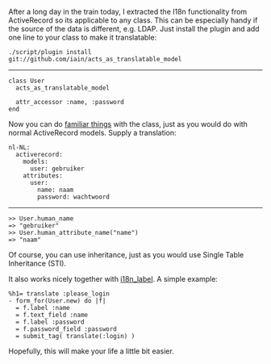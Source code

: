 After a long day in the train today, I extracted the I18n functionality from ActiveRecord so its applicable to any class. This can be especially handy if the source of the data is different, e.g. LDAP. Just install the plugin and add one line to your class to make it translatable:

    ./script/plugin install git://github.com/iain/acts_as_translatable_model

---

    class User
      acts_as_translatable_model

      attr_accessor :name, :password
    end

Now you can do [familiar things](/translating-activerecord/) with the class, just as you would do with normal ActiveRecord models. <!--more-->Supply a translation:

    nl-NL:
      activerecord:
        models:
          user: gebruiker
        attributes:
          user:
            name: naam
            password: wachtwoord

---

    >> User.human_name
    => "gebruiker"
    >> User.human_attribute_name("name")
    => "naam"

Of course, you can use inheritance, just as you would use Single Table Inheritance (STI).

It also works nicely together with [i18n_label](/form-labels-in-rails-22/). A simple example:

    %h1= translate :please_login
    - form_for(User.new) do |f|
      = f.label :name
      = f.text_field :name
      = f.label :password
      = f.password_field :password
      = submit_tag( translate(:login) )

Hopefully, this will make your life a little bit easier.
